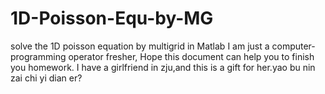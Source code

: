 # 1D-Poisson-Equ-by-MG
solve the 1D poisson equation by multigrid  in Matlab
I am just a computer-programming operator fresher, Hope this document can help you to finish you homework.
I have a girlfriend in zju,and this is a gift for her.yao bu nin zai chi yi dian er?
